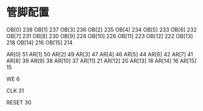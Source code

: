 管脚配置
========

OB[0]       238
OB[1]       237
OB[3]       236
OB[2]       235
OB[4]       234
OB[5]       233
OB[6]       232
OB[7]       231
OB[8]       230
OB[9]       228
OB[10]      226
OB[11]      223
OB[12]      222
OB[13]      218
OB[14]      216
OB[15]      214

AR[0]       51
AR[1]       50
AR[2]       49
AR[3]       47
AR[4]       46
AR[5]       44
AR[6]       42
AR[7]       41
AR[8]       39
AR[9]       38
AR[10]      37
AR[11]      21
AR[12]      20
AR[13]      18
AR[14]      16
AR[15]      15

WE          6

CLK         31

RESET       30
